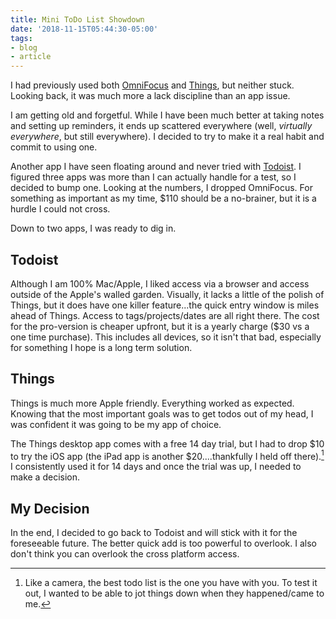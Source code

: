 ```yaml
---
title: Mini ToDo List Showdown
date: '2018-11-15T05:44:30-05:00'
tags:
- blog
- article
---
```


I had previously used both [OmniFocus](https://www.omnigroup.com/omnifocus/) and [Things](https://culturedcode.com/things/), but neither stuck. Looking back, it was much more a lack discipline than an app issue.

I am getting old and forgetful. While I have been much better at taking notes and setting up reminders, it ends up scattered everywhere (well, _virtually everywhere_, but still everywhere). I decided to try to make it a real habit and commit to using one.

Another app I have seen floating around and never tried with [Todoist](https://todoist.com). I figured three apps was more than I can actually handle for a test, so I decided to bump one. Looking at the numbers, I dropped OmniFocus. For something as important as my time, $110 should be a no-brainer, but it is a hurdle I could not cross.

Down to two apps, I was ready to dig in.

## Todoist

Although I am 100% Mac/Apple, I liked access via a browser and access outside of the Apple's walled garden. Visually, it lacks a little of the polish of Things, but it does have one killer feature...the quick entry window is miles ahead of Things. Access to tags/projects/dates are all right there. The cost for the pro-version is cheaper upfront, but it is a yearly charge ($30 vs a one time purchase). This includes all devices, so it isn't that bad, especially for something I hope is a long term solution.

## Things

Things is much more Apple friendly.  Everything worked as expected. Knowing that the most important goals was to get todos out of my head, I was confident it was going to be my app of choice.

The Things desktop app comes with a free 14 day trial, but I had to drop $10 to try the iOS app (the iPad app is another $20....thankfully I held off there).[^1] I consistently used it for 14 days and once the trial was up, I needed to make a decision.

## My Decision

In the end, I decided to go back to Todoist and will stick with it for the foreseeable future. The better quick add is too powerful to overlook. I also don't think you can overlook the cross platform access.

[^1]: Like a camera, the best todo list is the one you have with you. To test it out, I wanted to be able to jot things down when they happened/came to me.
